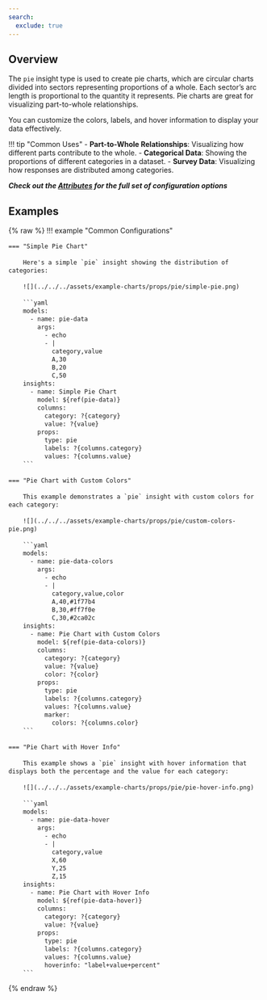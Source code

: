 ```yaml
---
search:
  exclude: true
---
```


<!--start-->

## Overview

The `pie` insight type is used to create pie charts, which are circular charts divided into sectors representing proportions of a whole. Each sector’s arc length is proportional to the quantity it represents. Pie charts are great for visualizing part-to-whole relationships.

You can customize the colors, labels, and hover information to display your data effectively.

!!! tip "Common Uses" - **Part-to-Whole Relationships**: Visualizing how different parts contribute to the whole. - **Categorical Data**: Showing the proportions of different categories in a dataset. - **Survey Data**: Visualizing how responses are distributed among categories.

_**Check out the [Attributes](../../configuration/Insight/Props/Pie/#attributes) for the full set of configuration options**_

## Examples

{% raw %}
!!! example "Common Configurations"

    === "Simple Pie Chart"

        Here's a simple `pie` insight showing the distribution of categories:

        ![](../../../assets/example-charts/props/pie/simple-pie.png)

        ```yaml
        models:
          - name: pie-data
            args:
              - echo
              - |
                category,value
                A,30
                B,20
                C,50
        insights:
          - name: Simple Pie Chart
            model: ${ref(pie-data)}
            columns:
              category: ?{category}
              value: ?{value}
            props:
              type: pie
              labels: ?{columns.category}
              values: ?{columns.value}
        ```

    === "Pie Chart with Custom Colors"

        This example demonstrates a `pie` insight with custom colors for each category:

        ![](../../../assets/example-charts/props/pie/custom-colors-pie.png)

        ```yaml
        models:
          - name: pie-data-colors
            args:
              - echo
              - |
                category,value,color
                A,40,#1f77b4
                B,30,#ff7f0e
                C,30,#2ca02c
        insights:
          - name: Pie Chart with Custom Colors
            model: ${ref(pie-data-colors)}
            columns:
              category: ?{category}
              value: ?{value}
              color: ?{color}
            props:
              type: pie
              labels: ?{columns.category}
              values: ?{columns.value}
              marker:
                colors: ?{columns.color}
        ```

    === "Pie Chart with Hover Info"

        This example shows a `pie` insight with hover information that displays both the percentage and the value for each category:

        ![](../../../assets/example-charts/props/pie/pie-hover-info.png)

        ```yaml
        models:
          - name: pie-data-hover
            args:
              - echo
              - |
                category,value
                X,60
                Y,25
                Z,15
        insights:
          - name: Pie Chart with Hover Info
            model: ${ref(pie-data-hover)}
            columns:
              category: ?{category}
              value: ?{value}
            props:
              type: pie
              labels: ?{columns.category}
              values: ?{columns.value}
              hoverinfo: "label+value+percent"
        ```

{% endraw %}

<!--end-->
